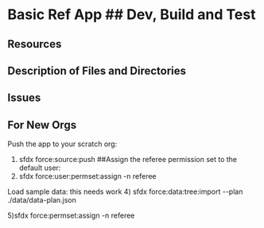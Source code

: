 <h1> Basic Ref App </>
## Dev, Build and Test

## Resources

## Description of Files and Directories

## Issues
## For New Orgs
Push the app to your scratch org:
1) sfdx force:source:push
##Assign the referee permission set to the default user:
3) sfdx force:user:permset:assign -n referee

Load sample data: this needs work
4) sfdx force:data:tree:import --plan ./data/data-plan.json

5)sfdx force:permset:assign -n referee



